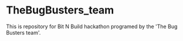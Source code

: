 # TheBugBusters_team
This is repository for Bit N Build hackathon programed by the 'The Bug Busters team'.
